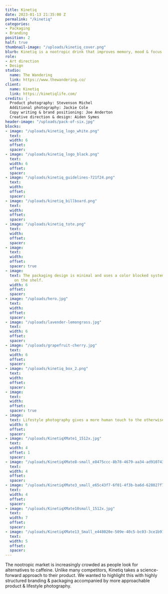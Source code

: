 ```yaml
---
title: Kinetiq
date: 2023-01-13 21:35:00 Z
permalink: "/kinetiq"
categories:
- Packaging
- Branding
position: 2
half: true
thumbnail-image: "/uploads/kinetiq_cover.png"
blurb: Kinetiq is a nootropic drink that improves memory, mood & focus.
role:
- Art direction
- Design
studio:
  name: The Wandering
  link: https://www.thewandering.co/
client:
  name: Kinetiq
  link: https://kinetiqlife.com/
credits: |-
  Product photography: Stevenson Michel
  Additional photography: Jackie Cole
  Copy writing & brand positioning: Joe Anderton
  Creative direction & design: Aiden Symes
header-image: "/uploads/pack-of-six.jpg"
blocks:
- image: "/uploads/kinetiq_logo_white.png"
  text: 
  width: 6
  offset: 
  spacer: 
- image: "/uploads/kinetiq_logo_black.png"
  text: 
  width: 6
  offset: 
  spacer: 
- image: "/uploads/kinetiq_guidelines-721f24.png"
  text: 
  width: 
  offset: 
  spacer: 
- image: "/uploads/kinetiq_billboard.png"
  text: 
  width: 
  offset: 
  spacer: 
- image: "/uploads/kinetiq_tote.png"
  text: 
  width: 
  offset: 
  spacer: 
- image: 
  text: 
  width: 
  offset: 
  spacer: true
- image: 
  text: The packaging design is minimal and uses a color blocked system to stand out
    on the shelf.
  width: 6
  offset: 
  spacer: 
- image: "/uploads/hero.jpg"
  text: 
  width: 
  offset: 
  spacer: 
- image: "/uploads/lavender-lemongrass.jpg"
  text: 
  width: 6
  offset: 
  spacer: 
- image: "/uploads/grapefruit-cherry.jpg"
  text: 
  width: 6
  offset: 
  spacer: 
- image: "/uploads/kinetiq_box_2.png"
  text: 
  width: 
  offset: 
  spacer: 
- image: 
  text: 
  width: 
  offset: 
  spacer: true
- image: 
  text: Lifestyle photography gives a more human touch to the otherwise stark branding.
  width: 6
  offset: 
  spacer: 
- image: "/uploads/KinetiqXMate1_1512x.jpg"
  text: 
  width: 4
  offset: 1
  spacer: 
- image: "/uploads/KinetiqXMate8-small_e8475ccc-8b78-4679-aa34-ad9107430311.png"
  text: 
  width: 4
  offset: 
  spacer: 
- image: "/uploads/KinetiqXMate3_small_e65c43f7-6f01-4f3b-ba6d-628027f71c64_1512x.jpg"
  text: 
  width: 4
  offset: 
  spacer: 
- image: "/uploads/KinetiqXMate10small_1512x.jpg"
  text: 
  width: 7
  offset: 
  spacer: 
- image: "/uploads/KinetiqXMate13_Small_e448020e-509e-40c5-bc03-3ce1b918c61d_1512x.jpg"
  text: 
  width: 5
  offset: 
  spacer: 
---
```


The nootropic market is increasingly crowded as people look for alternatives to caffeine. Unlike many competitors, Kinetiq takes a science-forward approach to their product. We wanted to highlight this with highly structured branding & packaging accompanied by more approachable product & lifestyle photography.
